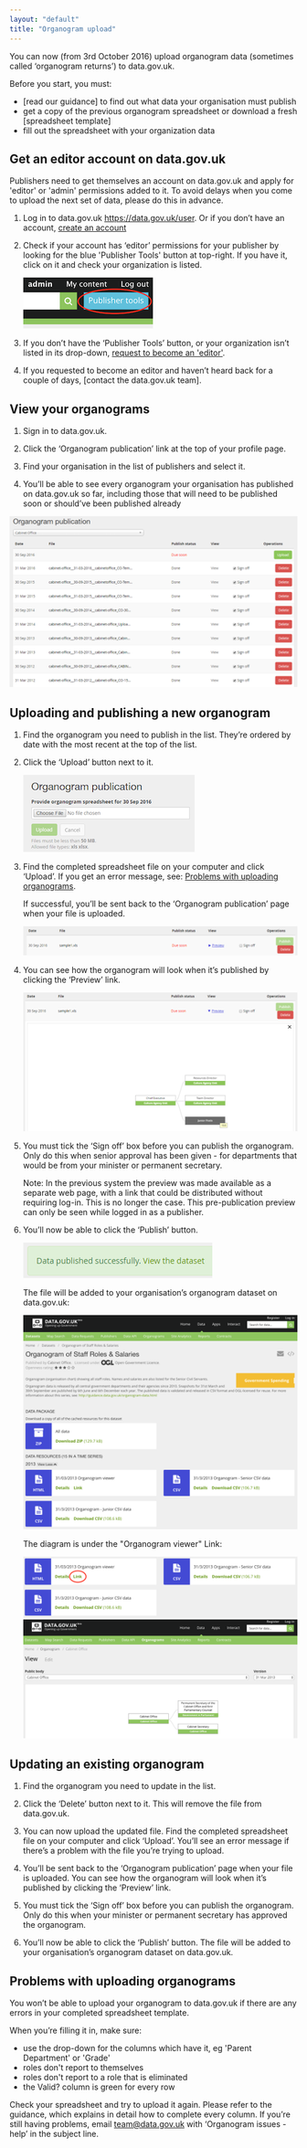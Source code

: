 ```yaml
---
layout: "default"
title: "Organogram upload"
---
```


You can now (from 3rd October 2016) upload organogram data (sometimes called ‘organogram returns’) to data.gov.uk.

Before you start, you must:

* [read our guidance] to find out what data your organisation must publish
* get a copy of the previous organogram spreadsheet or download a fresh [spreadsheet template]
* fill out the spreadsheet with your organization data

## Get an editor account on data.gov.uk

Publishers need to get themselves an account on data.gov.uk and apply for 'editor' or 'admin' permissions added to it. To avoid delays when you come to upload the next set of data, please do this in advance.

1. Log in to data.gov.uk <https://data.gov.uk/user>. Or if you don’t have an account, [create an account](becoming_an_editor_or_admin.html#getting-an-account)

2. Check if your account has ‘editor’ permissions for your publisher by looking for the blue 'Publisher Tools' button at top-right. If you have it, click on it and check your organization is listed.

   ![organogram diagram](images/publisher_tools_button.png)

3. If you don’t have the ‘Publisher Tools’ button, or your organization isn’t listed in its drop-down, [request to become an 'editor'](becoming_an_editor_or_admin.html#become-an-editor).

4. If you requested to become an editor and haven’t heard back for a couple of days, [contact the data.gov.uk team].


## View your organograms

1. Sign in to data.gov.uk.

2. Click the ‘Organogram publication’ link at the top of your profile page.

3. Find your organisation in the list of publishers and select it.

4. You’ll be able to see every organogram your organisation has published on data.gov.uk so far, including those that will need to be published soon or should’ve been published already

![organogram publication page](images/organogram_publication.png)


## Uploading and publishing a new organogram

1. Find the organogram you need to publish in the list. They’re ordered by date with the most recent at the top of the list.

2. Click the ‘Upload’ button next to it.

   ![organogram upload](images/organogram_upload.png)

3. Find the completed spreadsheet file on your computer and click ‘Upload’. If you get an error message, see: [Problems with uploading organograms](#problems-with-uploading-organograms).

   If successful, you’ll be sent back to the ‘Organogram publication’ page when your file is uploaded.

   ![organogram upload](images/organogram_uploaded.png)

4. You can see how the organogram will look when it’s published by clicking the ‘Preview’ link.

   ![organogram preview](images/organogram_preview.png)

5. You must tick the ‘Sign off’ box before you can publish the organogram. Only do this when senior approval has been given - for departments that would be from your minister or permanent secretary.

    Note: In the previous system the preview was made available as a separate web page, with a link that could be distributed without requiring log-in. This is no longer the case. This pre-publication preview can only be seen while logged in as a publisher.

6. You’ll now be able to click the ‘Publish’ button.

   ![organogram published](images/organogram_published.png)

   The file will be added to your organisation’s organogram dataset on data.gov.uk:

   ![organogram dataset](images/organogram_dataset.png)

   The diagram is under the "Organogram viewer" Link:

   ![organogram diagram link](images/organogram_diagram_link.png)
   ![organogram diagram](images/organogram_diagram.png)

## Updating an existing organogram

1. Find the organogram you need to update in the list.

2. Click the ‘Delete’ button next to it. This will remove the file from data.gov.uk.

3. You can now upload the updated file. Find the completed spreadsheet file on your computer and click ‘Upload’. You’ll see an error message if there’s a problem with the file you’re trying to upload.

4. You’ll be sent back to the ‘Organogram publication’ page when your file is uploaded. You can see how the organogram will look when it’s published by clicking the ‘Preview’ link.

5. You must tick the ‘Sign off’ box before you can publish the organogram. Only do this when your minister or permanent secretary has approved the organogram.

6. You’ll now be able to click the ‘Publish’ button. The file will be added to your organisation’s organogram dataset on data.gov.uk.


## Problems with uploading organograms

You won’t be able to upload your organogram to data.gov.uk if there are any errors in your completed spreadsheet template.

When you’re filling it in, make sure:

* use the drop-down for the columns which have it, eg 'Parent Department' or 'Grade'
* roles don't report to themselves
* roles don't report to a role that is eliminated
* the Valid? column is green for every row

Check your spreadsheet and try to upload it again. Please refer to the guidance, which explains in detail how to complete every column. If you’re still having problems, email <team@data.gov.uk> with ‘Organogram issues - help’ in the subject line.